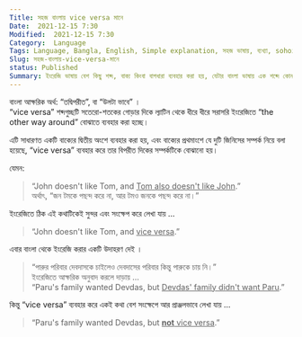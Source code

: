 ```yaml
---
Title: সহজ বাংলায় vice versa মানে
Date:  2021-12-15 7:30
Modified:  2021-12-15 7:30
Category:  Language
Tags: Language, Bangla, English, Simple explanation, সহজ ভাষায়, ব্যখ্যা, sohoz-banglay
Slug: সহজ-বাংলায়-vice-versa-মানে
status: Published
Summary: ইংরেজি ভাষায় বেশ কিছু শব্দ, বাক্য কিংবা বাগধারা ব্যবহার করা হয়, যেটার বাংলা ভাষায় এক শব্দে কোনও অনুবাদ নেই। বা থাকলেও সাধারণ মানুষের জন্য খুব খটমটে। এরকম একটি শব্দগুচ্ছ হোল "vice versa" যেটি ল্যাটিন ভাষা থেকে এসেছে। ...
---
```


বাংলা আক্ষরিক অর্থ: “তদ্বিপরীত”, বা “উলটা ভাবে” ।  
“vice versa” শব্দগুচ্ছটি সতেরো-শতকের গোড়ার দিকে ল্যাটিন থেকে ধীরে ধীরে সরাসরি ইংরেজিতে “the other way around” বোঝাতে ব্যবহার করা হচ্ছে। 

এটি সাধারণত একটি বাক্যের দ্বিতীয় অংশে ব্যবহার করা হয়, এবং বাক্যের প্রথমাংশে যে দুটি জিনিসের সম্পর্ক নিয়ে বলা হয়েছে, “vice versa” ব্যবহার করে তার বিপরীত দিকের সম্পর্কটিকে বোঝানো হয়।

যেমন: 
>“John doesn't like Tom, and <ins>Tom also doesn't like John</ins>.”   
অর্থাৎ, 
>“জন টমকে পছন্দ করে না, আর টমও জনকে পছন্দ করে না।”   

ইংরেজিতে ঠিক এই কথাটিকেই সুন্দর এবং সংক্ষেপ করে লেখা যায় ...  
>“John doesn't like Tom, and <ins>vice versa</ins>.” 


এবার বাংলা থেকে ইংরেজি করার একটি উদাহরণ দেই ।

>“পারুর পরিবার দেবদাসকে চাইলেও দেবদাসের পরিবার কিন্তু পারুকে চায় নি।”  
ইংরেজিতে আক্ষরিক অনুবাদ করলে দাড়ায় ...  
>“Paru's family wanted Devdas, but <ins>Devdas' family didn't want Paru</ins>.”   
  
কিন্তু “vice versa” ব্যবহার করে একই কথা বেশ সংক্ষেপে আর প্রাঞ্জলভাবে লেখা যায় ...  
>“Paru's family wanted Devdas, but <ins>**not** vice versa</ins>.” 
